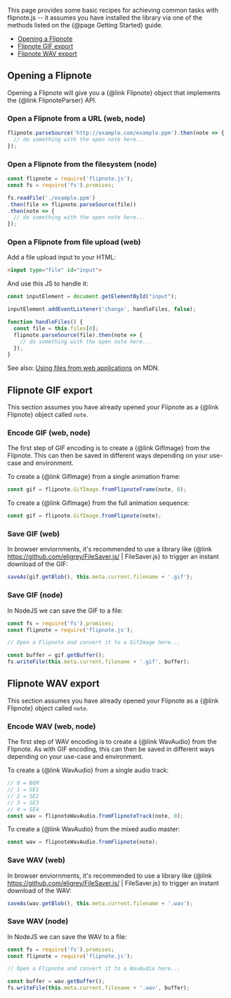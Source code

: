 This page provides some basic recipes for achieving common tasks with flipnote.js -- it assumes you have installed the library via one of the methods listed on the {@page Getting Started} guide.

- [Opening a Flipnote](#opening-a-flipnote)
- [Flipnote GIF export](#flipnote-gif-export)
- [Flipnote WAV export](#flipnote-wav-export)

## Opening a Flipnote

Opening a Flipnote will give you a {@link Flipnote} object that implements the {@link FlipnoteParser} API.

### Open a Flipnote from a URL (web, node)

```js
flipnote.parseSource('http://example.com/example.ppm').then(note => {
  // do something with the open note here...
});
```

### Open a Flipnote from the filesystem (node)

```js
const flipnote = require('flipnote.js');
const fs = require('fs').promises;

fs.readFile('./example.ppm')
.then(file => flipnote.parseSource(file))
.then(note => {
  // do something with the open note here...
});
```

### Open a Flipnote from file upload (web)

Add a file upload input to your HTML:

```html
<input type="file" id="input">
```

And use this JS to handle it:

```js
const inputElement = document.getElementById("input");

inputElement.addEventListener('change', handleFiles, false);

function handleFiles() {
  const file = this.files[0];
  flipnote.parseSource(file).then(note => {
    // do something with the open note here...
  });
}
```

See also: [Using files from web applications](https://developer.mozilla.org/en-US/docs/Web/API/File/Using_files_from_web_applications) on MDN.

## Flipnote GIF export

This section assumes you have already opened your Flipnote as a {@link Flipnote} object called `note`.

### Encode GIF (web, node)

The first step of GIF encoding is to create a {@link GifImage} from the Flipnote. This can then be saved in different ways depending on your use-case and environment.

To create a {@link GifImage} from a single animation frame:

```js
const gif = flipnote.GifImage.fromFlipnoteFrame(note, 0);
```

To create a {@link GifImage} from the full animation sequence:

```js
const gif = flipnote.GifImage.fromFlipnote(note);
```

### Save GIF (web)

In browser enviornments, it's recommended to use a library like {@link https://github.com/eligrey/FileSaver.js/ | FileSaver.js} to trigger an instant download of the GIF:

```js
saveAs(gif.getBlob(), this.meta.current.filename + '.gif');
```

### Save GIF (node)

In NodeJS we can save the GIF to a file:

```js
const fs = require('fs').promises;
const flipnote = require('flipnote.js');

// Open a Flipnote and convert it to a GifImage here...

const buffer = gif.getBuffer();
fs.writeFile(this.meta.current.filename + '.gif', buffer);
```

## Flipnote WAV export

This section assumes you have already opened your Flipnote as a {@link Flipnote} object called `note`.

### Encode WAV (web, node)

The first step of WAV encoding is to create a {@link WavAudio} from the Flipnote. As with GIF encoding, this can then be saved in different ways depending on your use-case and environment.

To create a {@link WavAudio} from a single audio track:

```js
// 0 = BGM
// 1 = SE1
// 2 = SE2
// 3 = SE3
// 4 = SE4
const wav = flipnoteWavAudio.fromFlipnoteTrack(note, 0);
```

To create a {@link WavAudio} from the mixed audio master:

```js
const wav = flipnoteWavAudio.fromFlipnote(note);
```

### Save WAV (web)

In browser enviornments, it's recommended to use a library like {@link https://github.com/eligrey/FileSaver.js/ | FileSaver.js} to trigger an instant download of the WAV:

```js
saveAs(wav.getBlob(), this.meta.current.filename + '.wav');
```

### Save WAV (node)

In NodeJS we can save the WAV to a file:

```js
const fs = require('fs').promises;
const flipnote = require('flipnote.js');

// Open a Flipnote and convert it to a WavAudio here...

const buffer = wav.getBuffer();
fs.writeFile(this.meta.current.filename + '.wav', buffer);
```